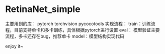 # RetinaNet_simple 
主要用到的库： 
pytorch 
torchvision 
pycocotools 
实现流程：
train：训练流程，目前支持单卡和多卡训练，具体根据pytorch进行设置 
eval： 模型验证主要流程，多卡还存在bug，推荐单卡
model：模型结构实现代码 
 
 
enjoy it~ 

